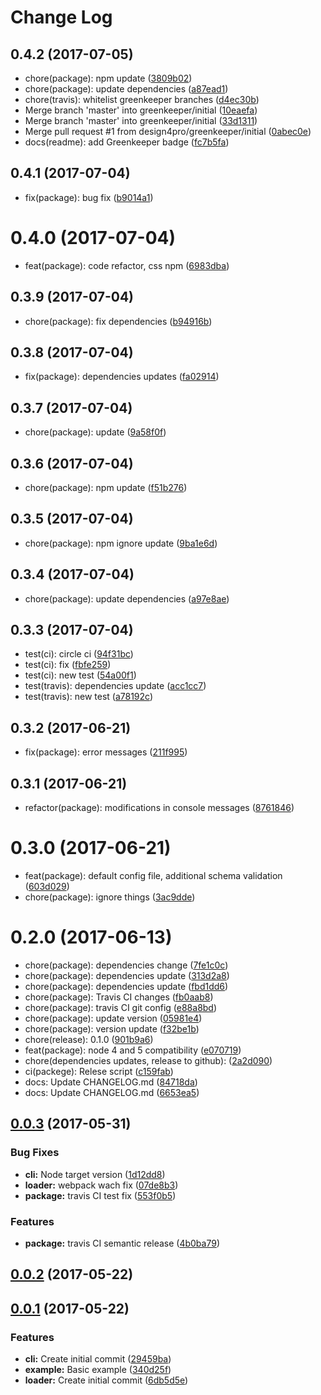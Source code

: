# Change Log

<a name="0.4.2"></a>
## 0.4.2 (2017-07-05)

* chore(package): npm update ([3809b02](https://github.com/design4pro/kss-loader/commit/3809b02))
* chore(package): update dependencies ([a87ead1](https://github.com/design4pro/kss-loader/commit/a87ead1))
* chore(travis): whitelist greenkeeper branches ([d4ec30b](https://github.com/design4pro/kss-loader/commit/d4ec30b))
* Merge branch 'master' into greenkeeper/initial ([10eaefa](https://github.com/design4pro/kss-loader/commit/10eaefa))
* Merge branch 'master' into greenkeeper/initial ([33d1311](https://github.com/design4pro/kss-loader/commit/33d1311))
* Merge pull request #1 from design4pro/greenkeeper/initial ([0abec0e](https://github.com/design4pro/kss-loader/commit/0abec0e))
* docs(readme): add Greenkeeper badge ([fc7b5fa](https://github.com/design4pro/kss-loader/commit/fc7b5fa))



<a name="0.4.1"></a>
## 0.4.1 (2017-07-04)

* fix(package): bug fix ([b9014a1](https://github.com/design4pro/kss-loader/commit/b9014a1))



<a name="0.4.0"></a>
# 0.4.0 (2017-07-04)

* feat(package): code refactor, css npm ([6983dba](https://github.com/design4pro/kss-loader/commit/6983dba))



<a name="0.3.9"></a>
## 0.3.9 (2017-07-04)

* chore(package): fix dependencies ([b94916b](https://github.com/design4pro/kss-loader/commit/b94916b))



<a name="0.3.8"></a>
## 0.3.8 (2017-07-04)

* fix(package): dependencies updates ([fa02914](https://github.com/design4pro/kss-loader/commit/fa02914))



<a name="0.3.7"></a>
## 0.3.7 (2017-07-04)

* chore(package): update ([9a58f0f](https://github.com/design4pro/kss-loader/commit/9a58f0f))



<a name="0.3.6"></a>
## 0.3.6 (2017-07-04)

* chore(package): npm update ([f51b276](https://github.com/design4pro/kss-loader/commit/f51b276))



<a name="0.3.5"></a>
## 0.3.5 (2017-07-04)

* chore(package): npm ignore update ([9ba1e6d](https://github.com/design4pro/kss-loader/commit/9ba1e6d))



<a name="0.3.4"></a>
## 0.3.4 (2017-07-04)

* chore(package): update dependencies ([a97e8ae](https://github.com/design4pro/kss-loader/commit/a97e8ae))



<a name="0.3.3"></a>
## 0.3.3 (2017-07-04)

* test(ci): circle ci ([94f31bc](https://github.com/design4pro/kss-loader/commit/94f31bc))
* test(ci): fix ([fbfe259](https://github.com/design4pro/kss-loader/commit/fbfe259))
* test(ci): new test ([54a00f1](https://github.com/design4pro/kss-loader/commit/54a00f1))
* test(travis): dependencies update ([acc1cc7](https://github.com/design4pro/kss-loader/commit/acc1cc7))
* test(travis): new test ([a78192c](https://github.com/design4pro/kss-loader/commit/a78192c))



<a name="0.3.2"></a>
## 0.3.2 (2017-06-21)

* fix(package): error messages ([211f995](https://github.com/design4pro/kss-loader/commit/211f995))



<a name="0.3.1"></a>
## 0.3.1 (2017-06-21)

* refactor(package): modifications in console messages ([8761846](https://github.com/design4pro/kss-loader/commit/8761846))



<a name="0.3.0"></a>
# 0.3.0 (2017-06-21)

* feat(package): default config file, additional schema validation ([603d029](https://github.com/design4pro/kss-loader/commit/603d029))
* chore(package): ignore things ([3ac9dde](https://github.com/design4pro/kss-loader/commit/3ac9dde))



<a name="0.2.0"></a>
# 0.2.0 (2017-06-13)

* chore(package): dependencies change ([7fe1c0c](https://github.com/design4pro/kss-loader/commit/7fe1c0c))
* chore(package): dependencies update ([313d2a8](https://github.com/design4pro/kss-loader/commit/313d2a8))
* chore(package): dependencies update ([fbd1dd6](https://github.com/design4pro/kss-loader/commit/fbd1dd6))
* chore(package): Travis CI changes ([fb0aab8](https://github.com/design4pro/kss-loader/commit/fb0aab8))
* chore(package): travis CI git config ([e88a8bd](https://github.com/design4pro/kss-loader/commit/e88a8bd))
* chore(package): update version ([05981e4](https://github.com/design4pro/kss-loader/commit/05981e4))
* chore(package): version update ([f32be1b](https://github.com/design4pro/kss-loader/commit/f32be1b))
* chore(release): 0.1.0 ([901b9a6](https://github.com/design4pro/kss-loader/commit/901b9a6))
* feat(package): node 4 and 5 compatibility ([e070719](https://github.com/design4pro/kss-loader/commit/e070719))
* chore(dependencies updates, release to github): ([2a2d090](https://github.com/design4pro/kss-loader/commit/2a2d090))
* ci(packege): Relese script ([c159fab](https://github.com/design4pro/kss-loader/commit/c159fab))
* docs: Update CHANGELOG.md ([84718da](https://github.com/design4pro/kss-loader/commit/84718da))
* docs: Update CHANGELOG.md ([6653ea5](https://github.com/design4pro/kss-loader/commit/6653ea5))



<a name="0.0.3"></a>
## [0.0.3](https://github.com/design4pro/kss-loader/compare/v0.0.2...v0.0.3) (2017-05-31)


### Bug Fixes

* **cli:** Node target version ([1d12dd8](https://github.com/design4pro/kss-loader/commit/1d12dd8))
* **loader:** webpack wach fix ([07de8b3](https://github.com/design4pro/kss-loader/commit/07de8b3))
* **package:** travis CI test fix ([553f0b5](https://github.com/design4pro/kss-loader/commit/553f0b5))


### Features

* **package:** travis CI semantic release ([4b0ba79](https://github.com/design4pro/kss-loader/commit/4b0ba79))



<a name="0.0.2"></a>
## [0.0.2](https://github.com/design4pro/kss-loader/compare/v0.0.1...v0.0.2) (2017-05-22)



<a name="0.0.1"></a>
## [0.0.1](https://github.com/design4pro/kss-loader/compare/29459ba...v0.0.1) (2017-05-22)


### Features

* **cli:** Create initial commit ([29459ba](https://github.com/design4pro/kss-loader/commit/29459ba))
* **example:** Basic example ([340d25f](https://github.com/design4pro/kss-loader/commit/340d25f))
* **loader:** Create initial commit ([6db5d5e](https://github.com/design4pro/kss-loader/commit/6db5d5e))
